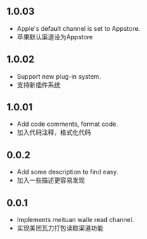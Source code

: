 ## 1.0.03

- Apple's default channel is set to Appstore.
- 苹果默认渠道设为Appstore

## 1.0.02

- Support new plug-in system.
- 支持新插件系统

## 1.0.01

- Add code comments, format code.
- 加入代码注释，格式化代码

## 0.0.2

- Add some description to find easy.
- 加入一些描述更容易发现

## 0.0.1

- Implements meituan walle read channel.
- 实现美团瓦力打包读取渠道功能
